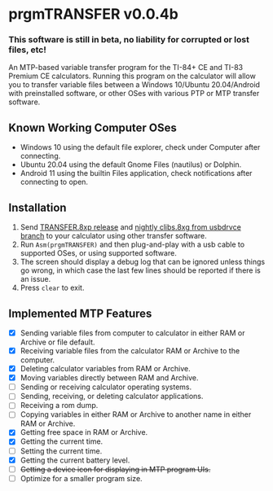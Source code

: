 # prgmTRANSFER v0.0.4b

### This software is still in beta, no liability for corrupted or lost files, etc!

An MTP-based variable transfer program for the TI-84+ CE and TI-83 Premium CE calculators.
Running this program on the calculator will allow you to transfer variable files between a
Windows 10/Ubuntu 20.04/Android with preinstalled software, or other OSes with various
PTP or MTP transfer software.

## Known Working Computer OSes
- Windows 10 using the default file explorer, check under Computer after connecting.
- Ubuntu 20.04 using the default Gnome Files (nautilus) or Dolphin.
- Android 11 using the builtin Files application, check notifications after connecting to open.

## Installation
1. Send [TRANSFER.8xp release](https://github.com/jacobly0/transfer/releases/latest) and [nightly clibs.8xg from usbdrvce branch](https://jacobly.com/artifact?repo=toolchain&branch=usbdrvce&file=clibs) to your calculator using other transfer software.
1. Run `Asm(prgmTRANSFER)` and then plug-and-play with a usb cable to supported OSes, or using supported software.
1. The screen should display a debug log that can be ignored unless things go wrong, in which case the last few lines should be reported if there is an issue.
1. Press `clear` to exit.

## Implemented MTP Features
- [x] Sending variable files from computer to calculator in either RAM or Archive or file default.
- [x] Receiving variable files from the calculator RAM or Archive to the computer.
- [x] Deleting calculator variables from RAM or Archive.
- [x] Moving variables directly between RAM and Archive.
- [ ] Sending or receiving calculator operating systems.
- [ ] Sending, receiving, or deleting calculator applications.
- [ ] Receiving a rom dump.
- [ ] Copying variables in either RAM or Archive to another name in either RAM or Archive.
- [x] Getting free space in RAM or Archive.
- [x] Getting the current time.
- [ ] Setting the current time.
- [x] Getting the current battery level.
- [ ] ~~Getting a device icon for displaying in MTP program UIs.~~
- [ ] Optimize for a smaller program size.
